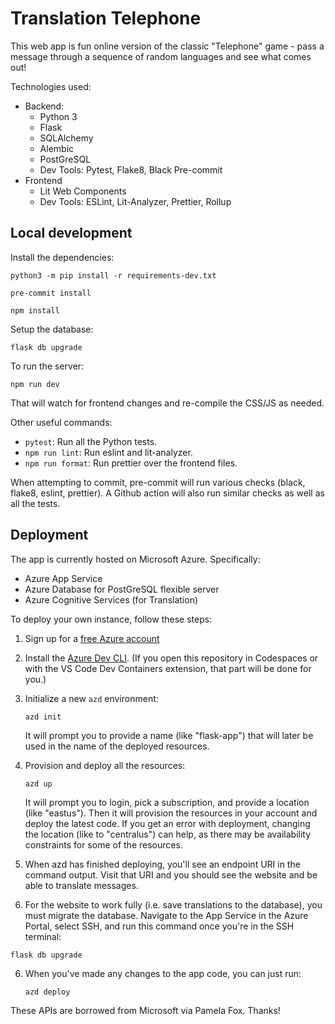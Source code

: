 # Translation Telephone

This web app is fun online version of the classic "Telephone" game - pass a message through a sequence of random languages and see what comes out!

Technologies used:

* Backend:
  * Python 3
  * Flask
  * SQLAlchemy
  * Alembic
  * PostGreSQL
  * Dev Tools: Pytest, Flake8, Black Pre-commit
* Frontend
  * Lit Web Components
  * Dev Tools: ESLint, Lit-Analyzer, Prettier, Rollup

## Local development

Install the dependencies:

```python3 -m pip install -r requirements-dev.txt```

```pre-commit install```

```npm install```

Setup the database:

  ```flask db upgrade```

To run the server:

```npm run dev```

That will watch for frontend changes and re-compile the CSS/JS as needed.

Other useful commands:

* `pytest`: Run all the Python tests.
* `npm run lint`: Run eslint and lit-analyzer.
* `npm run format`: Run prettier over the frontend files.

When attempting to commit, pre-commit will run various checks (black, flake8, eslint, prettier).
A Github action will also run similar checks as well as all the tests.

## Deployment

The app is currently hosted on Microsoft Azure. Specifically:

* Azure App Service
* Azure Database for PostGreSQL flexible server
* Azure Cognitive Services (for Translation)

To deploy your own instance, follow these steps:

1. Sign up for a [free Azure account](https://azure.microsoft.com/free/?WT.mc_id=python-79461-pamelafox)
2. Install the [Azure Dev CLI](https://learn.microsoft.com/azure/developer/azure-developer-cli/install-azd?WT.mc_id=python-79461-pamelafox). (If you open this repository in Codespaces or with the VS Code Dev Containers extension, that part will be done for you.)
3. Initialize a new `azd` environment:

    ```shell
    azd init
    ```

    It will prompt you to provide a name (like "flask-app") that will later be used in the name of the deployed resources.

4. Provision and deploy all the resources:

    ```shell
    azd up
    ```

    It will prompt you to login, pick a subscription, and provide a location (like "eastus"). Then it will provision the resources in your account and deploy the latest code. If you get an error with deployment, changing the location (like to "centralus") can help, as there may be availability constraints for some of the resources.

5. When azd has finished deploying, you'll see an endpoint URI in the command output. Visit that URI and you should see the website and be able to translate messages.

6. For the website to work fully (i.e. save translations to the database), you must migrate the database. Navigate to the App Service in the Azure Portal, select SSH, and run this command once you're in the SSH terminal:

```shell
flask db upgrade
```

6. When you've made any changes to the app code, you can just run:

    ```shell
    azd deploy
    ```
These APIs are borrowed from Microsoft via Pamela Fox. Thanks!
